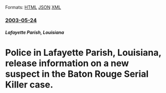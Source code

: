 
Formats: [HTML](/news/2003/05/24/police-in-lafayette-parish-louisiana-release-information-on-a-new-suspect-in-the-baton-rouge-serial-killer-case.html)  [JSON](/news/2003/05/24/police-in-lafayette-parish-louisiana-release-information-on-a-new-suspect-in-the-baton-rouge-serial-killer-case.json)  [XML](/news/2003/05/24/police-in-lafayette-parish-louisiana-release-information-on-a-new-suspect-in-the-baton-rouge-serial-killer-case.xml)  

### [2003-05-24](/news/2003/05/24/index.md)

##### Lafayette Parish, Louisiana
#  Police in Lafayette Parish, Louisiana, release information on a new suspect in the Baton Rouge Serial Killer case.



